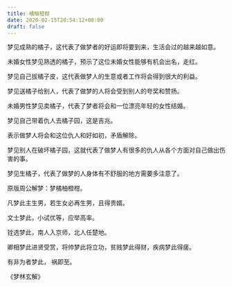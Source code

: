 ```yaml
---
title: 橘柚橙柑
date: 2020-02-15T20:54:12+08:00
draft: false
---
```


梦见成熟的橘子，这代表了做梦者的好运即将要到来，生活会过的越来越如意。

未婚女性梦见熟透的橘子，预示了这位未婚女性能够有机会出名，走红。

梦见自己拔橘子皮，这代表做梦人的生意或者工作将会得到很大的利益。

梦见送橘子给别人，代表了做梦的人将会受到别人的夸奖和赞扬。

未婚男性梦见卖橘子，代表了梦者将会和一位漂亮年轻的女性结婚。

梦见自己带着仇人去橘子园，这是吉兆。

表示做梦人将会和这位仇人和好如初，矛盾解除。

梦见别人在破坏橘子园，这就代表了做梦人有很多的仇人从各个方面对自己做出伤害的事。

梦见生橘子，代表了做梦的人身体有不舒服的地方需要多注意了。

原版周公解梦：梦橘柚橙柑。

凡梦此主生男，若生女必再生男，且得贵婿。

文士梦此，小试优等，应举高率。

铨选梦此，南人入京师，北人任楚地。

卿相梦此进贤受赏，将帅梦此将立功，贫贱梦此得财，疾病梦此得瘥。

有非为者梦此， 祸即至。

《梦林玄解》